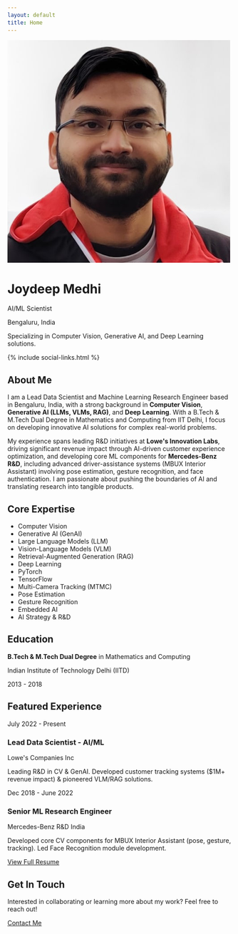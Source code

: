```yaml
---
layout: default
title: Home
---
```


<div class="hero">
  <div class="hero-content">
    <img src="/assets/images/profile.png" alt="Joydeep Medhi profile photo" class="profile-pic" />
    <h1 class="animate-text">Joydeep Medhi</h1>
    <p class="lead">AI/ML Scientist</p>
    <p class="location">Bengaluru, India</p>
    <p class="lead-subtitle">Specializing in Computer Vision, Generative AI, and Deep Learning solutions.</p>
    {% include social-links.html %}
  </div>
</div>

<div class="section">
  <h2 class="section-title">About Me</h2>
  <p>
    I am a Lead Data Scientist and Machine Learning Research Engineer based in Bengaluru, India, with a strong background in <strong>Computer Vision</strong>, <strong>Generative AI (LLMs, VLMs, RAG)</strong>, and <strong>Deep Learning</strong>. With a B.Tech & M.Tech Dual Degree in Mathematics and Computing from IIT Delhi, I focus on developing innovative AI solutions for complex real-world problems.
  </p>
  <p>
    My experience spans leading R&D initiatives at <strong>Lowe's Innovation Labs</strong>, driving significant revenue impact through AI-driven customer experience optimization, and developing core ML components for <strong>Mercedes-Benz R&D</strong>, including advanced driver-assistance systems (MBUX Interior Assistant) involving pose estimation, gesture recognition, and face authentication. I am passionate about pushing the boundaries of AI and translating research into tangible products.
  </p>
</div>

<div class="section">
  <h2 class="section-title">Core Expertise</h2>
  <ul class="skills-list">
    <li class="skill-item">Computer Vision</li>
    <li class="skill-item">Generative AI (GenAI)</li>
    <li class="skill-item">Large Language Models (LLM)</li>
    <li class="skill-item">Vision-Language Models (VLM)</li>
    <li class="skill-item">Retrieval-Augmented Generation (RAG)</li>
    <li class="skill-item">Deep Learning</li>
    <li class="skill-item">PyTorch</li>
    <li class="skill-item">TensorFlow</li>
    <li class="skill-item">Multi-Camera Tracking (MTMC)</li>
    <li class="skill-item">Pose Estimation</li>
    <li class="skill-item">Gesture Recognition</li>
    <li class="skill-item">Embedded AI</li>
    <li class="skill-item">AI Strategy & R&D</li>
  </ul>
</div>

<div class="section education-section">
  <h2 class="section-title">Education</h2>
  <div class="education-highlight">
    <p><strong>B.Tech & M.Tech Dual Degree</strong> in Mathematics and Computing</p>
    <p class="education-institute">Indian Institute of Technology Delhi (IITD)</p>
    <p class="education-year">2013 - 2018</p>
  </div>
</div>

<div class="section">
  <h2 class="section-title">Featured Experience</h2>
  <div class="timeline">
    <div class="timeline-item">
      <div class="timeline-date">July 2022 - Present</div>
      <h3 class="timeline-title">Lead Data Scientist - AI/ML</h3>
      <div class="timeline-subtitle">Lowe's Companies Inc</div>
      <p>Leading R&D in CV & GenAI. Developed customer tracking systems ($1M+ revenue impact) & pioneered VLM/RAG solutions.</p>
    </div>
    <div class="timeline-item">
      <div class="timeline-date">Dec 2018 - June 2022</div>
      <h3 class="timeline-title">Senior ML Research Engineer</h3>
      <div class="timeline-subtitle">Mercedes-Benz R&D India</div>
      <p>Developed core CV components for MBUX Interior Assistant (pose, gesture, tracking). Led Face Recognition module development.</p>
    </div>
  </div>
  <p class="text-center mt-3">
    <a href="/resume/" class="button">View Full Resume</a>
  </p>
</div>

<div class="section">
  <h2 class="section-title">Get In Touch</h2>
  <p>Interested in collaborating or learning more about my work? Feel free to reach out!</p>
  <p class="text-center">
    <a href="/contact/" class="button button-primary">Contact Me</a>
  </p>
</div>
